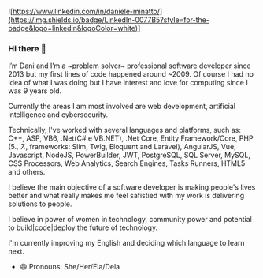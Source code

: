 
![https://www.linkedin.com/in/daniele-minatto/](https://img.shields.io/badge/LinkedIn-0077B5?style=for-the-badge&logo=linkedin&logoColor=white)]

### Hi there 👋

I’m Dani and I’m a  ~problem solver~ professional software developer since 2013 but my first lines of code happened around ~2009. 
Of course I had no idea of what I was doing but I have interest and love for computing since I was 9 years old. 

Currently the areas I am most involved are web development, artificial intelligence and cybersecurity.

Technically, I've worked with several languages and platforms, such as: C++, ASP, VB6, .Net(C# e VB.NET), .Net Core, Entity Framework/Core, PHP (5.*, 7.*, frameworks: Slim, Twig, Eloquent and Laravel), AngularJS, Vue, Javascript, NodeJS, PowerBuilder, JWT, PostgreSQL, SQL Server, MySQL, CSS Processors, Web Analytics, Search Engines, Tasks Runners, HTML5 and others.

I believe the main objective of a software developer is making people's lives better and what really makes me feel safistied with my work is delivering solutions to people. 

I believe in power of women in technology, community power and potential to build|code|deploy the future of technology. 

I'm currently improving my English and deciding which language to learn next. 


- 😄 Pronouns: She/Her/Ela/Dela
<!--
**dminatto/dminatto** is a ✨ _special_ ✨ repository because its `README.md` (this file) appears on your GitHub profile.

Here are some ideas to get you started:

- 🔭 I’m currently working on ...
- 🌱 I’m currently learning ...
- 👯 I’m looking to collaborate on ...
- 🤔 I’m looking for help with ...
- 💬 Ask me about ...
- 📫 How to reach me: ...
- 😄 Pronouns: ...

- ⚡ Fun facts about me:
-->
